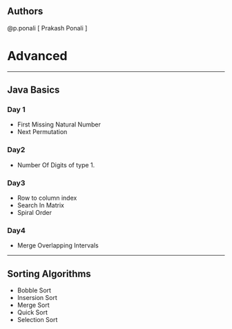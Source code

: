 ## Authors

@p.ponali [ Prakash Ponali ]


# Advanced

---

## Java Basics

### Day 1

* First Missing Natural Number
* Next Permutation

### Day2

* Number Of Digits of type 1.

### Day3

* Row  to column index
* Search In Matrix
* Spiral Order

### Day4

* Merge Overlapping Intervals


---


## Sorting Algorithms

* Bobble Sort
* Insersion Sort
* Merge Sort
* Quick Sort
* Selection Sort


